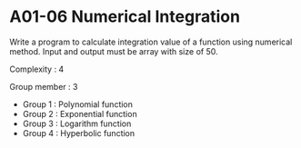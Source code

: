 # A01-06 Numerical Integration

Write a program to calculate integration value of a function using
numerical method. Input and output must be array with size of 50.

Complexity : 4

Group member : 3

- Group 1 : Polynomial function
- Group 2 : Exponential function
- Group 3 : Logarithm function
- Group 4 : Hyperbolic function